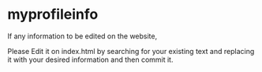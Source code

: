 # myprofileinfo

If any information to be edited on the website,

Please Edit it on index.html by searching for your existing text and replacing it with your desired information and then commit it.
